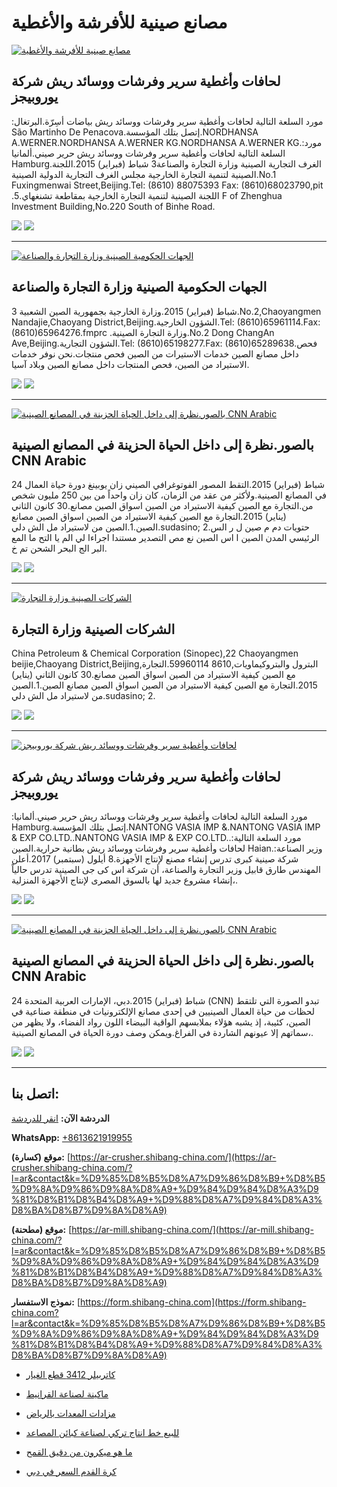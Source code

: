# مصانع صينية للأفرشة والأغطية

<a href="https://swt.shibang-china.com/?l=ar&img&k=%D9%85%D8%B5%D8%A7%D9%86%D8%B9+%D8%B5%D9%8A%D9%86%D9%8A%D8%A9+%D9%84%D9%84%D8%A3%D9%81%D8%B1%D8%B4%D8%A9+%D9%88%D8%A7%D9%84%D8%A3%D8%BA%D8%B7%D9%8A%D8%A9" target="_blank">![مصانع صينية للأفرشة والأغطية](http://static.shibang-china.com/all-800x300/217.jpg)</a>

## لحافات وأغطية سرير وفرشات ووسائد ريش شركة يوروبيجز
:مورد السلعة التالية لحافات وأغطية سرير وفرشات ووسائد ريش بياضات أسِرّة.البرتغال São Martinho De Penacova.إتصل بتلك المؤسسة.NORDHANSA A.WERNER.NORDHANSA A.WERNER KG.NORDHANSA A.WERNER KG.:مورد السلعة التالية لحافات وأغطية سرير وفرشات ووسائد ريش حرير صيني.ألمانيا Hamburg.الغرف التجارية الصينية وزارة التجارة والصناعة3 شباط (فبراير) 2015.اللجنة الصينية لتنمية التجارة الخارجية مجلس الغرف التجارية الدولية الصينية.No.1 Fuxingmenwai Street,Beijing.Tel: (8610) 88075393 Fax: (8610)68023790,pit .اللجنة الصينية لتنمية التجارة الخارجية بمقاطعة تشنغهاي.5 F of Zhenghua Investment Building,No.220 South of Binhe Road.


<a href="https://whatsapp.shibangsoft.com/WhatsApp.php" target="_blank" title="WhatsApp">![](http://static.shibang-china.com/icon/whatsapp.png)</a> <a href="https://swt.shibang-china.com/?l=ar&icon&k=%D9%85%D8%B5%D8%A7%D9%86%D8%B9+%D8%B5%D9%8A%D9%86%D9%8A%D8%A9+%D9%84%D9%84%D8%A3%D9%81%D8%B1%D8%B4%D8%A9+%D9%88%D8%A7%D9%84%D8%A3%D8%BA%D8%B7%D9%8A%D8%A9" target="_blank">![](http://static.shibang-china.com/icon/chat-ar.png)</a>

---

<a href="https://swt.shibang-china.com/?l=ar&img&k=%D9%85%D8%B5%D8%A7%D9%86%D8%B9+%D8%B5%D9%8A%D9%86%D9%8A%D8%A9+%D9%84%D9%84%D8%A3%D9%81%D8%B1%D8%B4%D8%A9+%D9%88%D8%A7%D9%84%D8%A3%D8%BA%D8%B7%D9%8A%D8%A9" target="_blank">![الجهات الحكومية الصينية وزارة التجارة والصناعة](http://static.shibang-china.com/all-800x300/199.jpg)</a>

## الجهات الحكومية الصينية وزارة التجارة والصناعة
3 شباط (فبراير) 2015.وزارة الخارجية بجمهورية الصين الشعبية.No.2,Chaoyangmen Nandajie,Chaoyang District,Beijing.الشؤون الخارجية.Tel: (8610)65961114.Fax: (8610)65964276.fmprc .وزارة التجارة الصينية.No.2 Dong ChangAn Ave,Beijing.الشؤون التجارية.Tel: (8610)65198277.Fax: (8610)65289638.فحص داخل مصانع الصين خدمات الاستيرات من الصين فحص منتجات.نحن نوفر خدمات الاستيراد من الصين، فحص المنتجات داخل مصانع الصين وبلاد آسيا.


<a href="https://whatsapp.shibangsoft.com/WhatsApp.php" target="_blank" title="WhatsApp">![](http://static.shibang-china.com/icon/whatsapp.png)</a> <a href="https://swt.shibang-china.com/?l=ar&icon&k=%D9%85%D8%B5%D8%A7%D9%86%D8%B9+%D8%B5%D9%8A%D9%86%D9%8A%D8%A9+%D9%84%D9%84%D8%A3%D9%81%D8%B1%D8%B4%D8%A9+%D9%88%D8%A7%D9%84%D8%A3%D8%BA%D8%B7%D9%8A%D8%A9" target="_blank">![](http://static.shibang-china.com/icon/chat-ar.png)</a>

---

<a href="https://swt.shibang-china.com/?l=ar&img&k=%D9%85%D8%B5%D8%A7%D9%86%D8%B9+%D8%B5%D9%8A%D9%86%D9%8A%D8%A9+%D9%84%D9%84%D8%A3%D9%81%D8%B1%D8%B4%D8%A9+%D9%88%D8%A7%D9%84%D8%A3%D8%BA%D8%B7%D9%8A%D8%A9" target="_blank">![بالصور.نظرة إلى داخل الحياة الحزينة في المصانع الصينية CNN Arabic](http://static.shibang-china.com/all-800x300/1157.jpg)</a>

## بالصور.نظرة إلى داخل الحياة الحزينة في المصانع الصينية CNN Arabic
24 شباط (فبراير) 2015.التقط المصور الفوتوغرافي الصيني زان يوبينغ دورة حياة العمال في المصانع الصينية.ولأكثر من عقد من الزمان، كان زان واحداً من بين 250 مليون شخص من.التجارة مع الصين كيفية الاستيراد من الصين اسواق الصين مصانع.30 كانون الثاني (يناير) 2015.التجارة مع الصين كيفية الاستيراد من الصين اسواق الصين مصانع الصين.1.الصين من لاستيراد مل الش دلي.sudasino; 2.حتويات دم م صين ل ر الس الرئيسي المدن الصين ا اس الصين نع مص التصدير مستندا اجراءا لي الم يا التح ما المع البر الج البحر الشحن تم خ.


<a href="https://whatsapp.shibangsoft.com/WhatsApp.php" target="_blank" title="WhatsApp">![](http://static.shibang-china.com/icon/whatsapp.png)</a> <a href="https://swt.shibang-china.com/?l=ar&icon&k=%D9%85%D8%B5%D8%A7%D9%86%D8%B9+%D8%B5%D9%8A%D9%86%D9%8A%D8%A9+%D9%84%D9%84%D8%A3%D9%81%D8%B1%D8%B4%D8%A9+%D9%88%D8%A7%D9%84%D8%A3%D8%BA%D8%B7%D9%8A%D8%A9" target="_blank">![](http://static.shibang-china.com/icon/chat-ar.png)</a>

---

<a href="https://swt.shibang-china.com/?l=ar&img&k=%D9%85%D8%B5%D8%A7%D9%86%D8%B9+%D8%B5%D9%8A%D9%86%D9%8A%D8%A9+%D9%84%D9%84%D8%A3%D9%81%D8%B1%D8%B4%D8%A9+%D9%88%D8%A7%D9%84%D8%A3%D8%BA%D8%B7%D9%8A%D8%A9" target="_blank">![الشركات الصينية وزارة التجارة](http://static.shibang-china.com/all-800x300/656.jpg)</a>

## الشركات الصينية وزارة التجارة
China Petroleum &amp; Chemical Corporation (Sinopec),22 Chaoyangmen beijie,Chaoyang District,Beijing,البترول والبتروكيماويات,8610 59960114.التجارة مع الصين كيفية الاستيراد من الصين اسواق الصين مصانع.30 كانون الثاني (يناير) 2015.التجارة مع الصين كيفية الاستيراد من الصين اسواق الصين مصانع الصين.1.الصين من لاستيراد مل الش دلي.sudasino; 2.


<a href="https://whatsapp.shibangsoft.com/WhatsApp.php" target="_blank" title="WhatsApp">![](http://static.shibang-china.com/icon/whatsapp.png)</a> <a href="https://swt.shibang-china.com/?l=ar&icon&k=%D9%85%D8%B5%D8%A7%D9%86%D8%B9+%D8%B5%D9%8A%D9%86%D9%8A%D8%A9+%D9%84%D9%84%D8%A3%D9%81%D8%B1%D8%B4%D8%A9+%D9%88%D8%A7%D9%84%D8%A3%D8%BA%D8%B7%D9%8A%D8%A9" target="_blank">![](http://static.shibang-china.com/icon/chat-ar.png)</a>

---

<a href="https://swt.shibang-china.com/?l=ar&img&k=%D9%85%D8%B5%D8%A7%D9%86%D8%B9+%D8%B5%D9%8A%D9%86%D9%8A%D8%A9+%D9%84%D9%84%D8%A3%D9%81%D8%B1%D8%B4%D8%A9+%D9%88%D8%A7%D9%84%D8%A3%D8%BA%D8%B7%D9%8A%D8%A9" target="_blank">![لحافات وأغطية سرير وفرشات ووسائد ريش شركة يوروبيجز](http://static.shibang-china.com/all-800x300/1506.jpg)</a>

## لحافات وأغطية سرير وفرشات ووسائد ريش شركة يوروبيجز
:مورد السلعة التالية لحافات وأغطية سرير وفرشات ووسائد ريش حرير صيني.ألمانيا Hamburg.إتصل بتلك المؤسسة.NANTONG VASIA IMP &amp;.NANTONG VASIA IMP &amp; EXP CO.LTD..NANTONG VASIA IMP &amp; EXP CO.LTD..:مورد السلعة التالية لحافات وأغطية سرير وفرشات ووسائد ريش بطانية حرارية.الصين Haian.وزير الصناعة: شركة صينية كبرى تدرس إنشاء مصنع لإنتاج الأجهزة.8 أيلول (سبتمبر) 2017.أعلن المهندس طارق قابيل وزير التجارة والصناعة، أن شركة اس كى جى الصينية تدرس حالياً إنشاء مشروع جديد لها بالسوق المصرى لإنتاج الأجهزة المنزلية،.


<a href="https://whatsapp.shibangsoft.com/WhatsApp.php" target="_blank" title="WhatsApp">![](http://static.shibang-china.com/icon/whatsapp.png)</a> <a href="https://swt.shibang-china.com/?l=ar&icon&k=%D9%85%D8%B5%D8%A7%D9%86%D8%B9+%D8%B5%D9%8A%D9%86%D9%8A%D8%A9+%D9%84%D9%84%D8%A3%D9%81%D8%B1%D8%B4%D8%A9+%D9%88%D8%A7%D9%84%D8%A3%D8%BA%D8%B7%D9%8A%D8%A9" target="_blank">![](http://static.shibang-china.com/icon/chat-ar.png)</a>

---

<a href="https://swt.shibang-china.com/?l=ar&img&k=%D9%85%D8%B5%D8%A7%D9%86%D8%B9+%D8%B5%D9%8A%D9%86%D9%8A%D8%A9+%D9%84%D9%84%D8%A3%D9%81%D8%B1%D8%B4%D8%A9+%D9%88%D8%A7%D9%84%D8%A3%D8%BA%D8%B7%D9%8A%D8%A9" target="_blank">![بالصور.نظرة إلى داخل الحياة الحزينة في المصانع الصينية CNN Arabic](http://static.shibang-china.com/all-800x300/905.jpg)</a>

## بالصور.نظرة إلى داخل الحياة الحزينة في المصانع الصينية CNN Arabic
24 شباط (فبراير) 2015.دبي، الإمارات العربية المتحدة (CNN) تبدو الصورة التي تلتقط لحظات من حياة العمال الصينيين في إحدى مصانع الإلكترونيات في منطقة صناعية في الصين، كئيبة، إذ يشبه هؤلاء بملابسهم الواقية البيضاء اللون رواد الفضاء، ولا يظهر من سماتهم إلا عيونهم الشاردة في الفراغ.ويمكن وصف دورة الحياة في المصانع الصينية،.

<a href="https://whatsapp.shibangsoft.com/WhatsApp.php" target="_blank" title="WhatsApp">![](http://static.shibang-china.com/icon/whatsapp.png)</a> <a href="https://swt.shibang-china.com/?l=ar&icon&k=%D9%85%D8%B5%D8%A7%D9%86%D8%B9+%D8%B5%D9%8A%D9%86%D9%8A%D8%A9+%D9%84%D9%84%D8%A3%D9%81%D8%B1%D8%B4%D8%A9+%D9%88%D8%A7%D9%84%D8%A3%D8%BA%D8%B7%D9%8A%D8%A9" target="_blank">![](http://static.shibang-china.com/icon/chat-ar.png)</a>

---
## اتصل بنا:

**الدردشة الآن:** [انقر للدردشة](https://swt.shibang-china.com?l=ar&contact&k=%D9%85%D8%B5%D8%A7%D9%86%D8%B9+%D8%B5%D9%8A%D9%86%D9%8A%D8%A9+%D9%84%D9%84%D8%A3%D9%81%D8%B1%D8%B4%D8%A9+%D9%88%D8%A7%D9%84%D8%A3%D8%BA%D8%B7%D9%8A%D8%A9)

**WhatsApp:**  [+8613621919955](https://whatsapp.shibangsoft.com/WhatsApp.php)

**موقع (كسارة):** [https://ar-crusher.shibang-china.com/](https://ar-crusher.shibang-china.com/?l=ar&contact&k=%D9%85%D8%B5%D8%A7%D9%86%D8%B9+%D8%B5%D9%8A%D9%86%D9%8A%D8%A9+%D9%84%D9%84%D8%A3%D9%81%D8%B1%D8%B4%D8%A9+%D9%88%D8%A7%D9%84%D8%A3%D8%BA%D8%B7%D9%8A%D8%A9)

**موقع (مطحنة):** [https://ar-mill.shibang-china.com/](https://ar-mill.shibang-china.com/?l=ar&contact&k=%D9%85%D8%B5%D8%A7%D9%86%D8%B9+%D8%B5%D9%8A%D9%86%D9%8A%D8%A9+%D9%84%D9%84%D8%A3%D9%81%D8%B1%D8%B4%D8%A9+%D9%88%D8%A7%D9%84%D8%A3%D8%BA%D8%B7%D9%8A%D8%A9)

**نموذج الاستفسار:** [https://form.shibang-china.com](https://form.shibang-china.com?l=ar&contact&k=%D9%85%D8%B5%D8%A7%D9%86%D8%B9+%D8%B5%D9%8A%D9%86%D9%8A%D8%A9+%D9%84%D9%84%D8%A3%D9%81%D8%B1%D8%B4%D8%A9+%D9%88%D8%A7%D9%84%D8%A3%D8%BA%D8%B7%D9%8A%D8%A9)

* [كاتربيلر 3412 قطع الغيار](../33/%D9%83%D8%A7%D8%AA%D8%B1%D8%A8%D9%8A%D9%84%D8%B1%203412%20%D9%82%D8%B7%D8%B9%20%D8%A7%D9%84%D8%BA%D9%8A%D8%A7%D8%B1.md)

* [ماكينة لصناعة القرانيط](../32/%D9%85%D8%A7%D9%83%D9%8A%D9%86%D8%A9%20%D9%84%D8%B5%D9%86%D8%A7%D8%B9%D8%A9%20%D8%A7%D9%84%D9%82%D8%B1%D8%A7%D9%86%D9%8A%D8%B7.md)

* [مزادات المعدات بالرياض](../32/%D9%85%D8%B2%D8%A7%D8%AF%D8%A7%D8%AA%20%D8%A7%D9%84%D9%85%D8%B9%D8%AF%D8%A7%D8%AA%20%D8%A8%D8%A7%D9%84%D8%B1%D9%8A%D8%A7%D8%B6.md)

* [للبيع خط انتاج تركي لصناعة كبائن المصاعد](../33/%D9%84%D9%84%D8%A8%D9%8A%D8%B9%20%D8%AE%D8%B7%20%D8%A7%D9%86%D8%AA%D8%A7%D8%AC%20%D8%AA%D8%B1%D9%83%D9%8A%20%D9%84%D8%B5%D9%86%D8%A7%D8%B9%D8%A9%20%D9%83%D8%A8%D8%A7%D8%A6%D9%86%20%D8%A7%D9%84%D9%85%D8%B5%D8%A7%D8%B9%D8%AF.md)

* [ما هو ميكرون من دقيق القمح](../31/%D9%85%D8%A7%20%D9%87%D9%88%20%D9%85%D9%8A%D9%83%D8%B1%D9%88%D9%86%20%D9%85%D9%86%20%D8%AF%D9%82%D9%8A%D9%82%20%D8%A7%D9%84%D9%82%D9%85%D8%AD.md)

* [كرة القدم السعر في دبي](../34/%D9%83%D8%B1%D8%A9%20%D8%A7%D9%84%D9%82%D8%AF%D9%85%20%D8%A7%D9%84%D8%B3%D8%B9%D8%B1%20%D9%81%D9%8A%20%D8%AF%D8%A8%D9%8A.md)